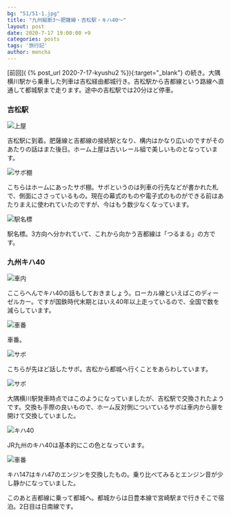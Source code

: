 ```yaml
---
bg: "51/51-1.jpg"
title: "九州縦断3～肥薩線・吉松駅・キハ40～"
layout: post
date: 2020-7-17 19:00:00 +9
categories: posts
tags: '旅行記'
author: mencha
---
```


[前回]( {% post_url 2020-7-17-kyushu2 %}){:target="_blank"} の続き。大隅横川駅から乗車した列車は吉松経由都城行き。吉松駅から吉都線という路線へ直通して都城駅まで走ります。途中の吉松駅では20分ほど停車。


### 吉松駅
![上屋](https://drive.google.com/uc?export=view&id=1zwiDKg85yWO-FXBsEVNHyhgmQ9KcsQhG)
<!--more-->
吉松駅に到着。肥薩線と吉都線の接続駅となり、構内はかなり広いのですがそのあたりの話はまた後日。ホーム上屋は古いレール組で美しいものとなっています。

![サボ棚](https://drive.google.com/uc?export=view&id=1WgiKDBlIM0PsXNOFoMhuLYXKsZbYrmIn)

こちらはホームにあったサボ棚。サボというのは列車の行先などが書かれた札で、側面にささっているもの。現在の幕式のものや電子式のものができる前はあたりまえに使われていたのですが、今はもう数少なくなっています。

![駅名標](https://drive.google.com/uc?export=view&id=1SYaR5i-v_-tuNeyTehaoKH3bCKKbq8WK)

駅名標。3方向へ分かれていて、これから向かう吉都線は「つるまる」の方です。

### 九州キハ40
![車内](https://drive.google.com/uc?export=view&id=1JrTiHF1tXPcbdwzHVSk-JmMHLmR4ON7Y)

ここらへんでキハ40の話もしておきましょう。ローカル線といえばこのディーゼルカー。ですが国鉄時代末期とはいえ40年以上走っているので、全国で数を減らしています。

![車番](https://drive.google.com/uc?export=view&id=1vHWJBZbh6I8rt1mBvqDy_aFU98v1b-Bg)

車番。

![サボ](https://drive.google.com/uc?export=view&id=1JAJ9vJ02D0wt14ErqBUhSZrDVW3KCyFl)

こちらが先ほど話したサボ。吉松から都城へ行くことをあらわしています。

![サボ](https://drive.google.com/uc?export=view&id=1RRfwm_Wd348OPYN6T9fr5cC9vI4XcDEM)

大隅横川駅発車時点ではこのようになっていましたが、吉松駅で交換されたようです。交換も手際の良いもので、ホーム反対側についているサボは車内から扉を開けて交換していました。

![キハ40](https://drive.google.com/uc?export=view&id=1scm951IDReCqbnNM22EvDy4UbW2hY5uC)

JR九州のキハ40は基本的にこの色となっています。

![車番](https://drive.google.com/uc?export=view&id=1jYEkNO9s_yD7SUoiHS7sdxwtrP5ZvCZD)

キハ147はキハ47のエンジンを交換したもの。乗り比べてみるとエンジン音が少し静かになっていました。

このあと吉都線に乗って都城へ。都城からは日豊本線で宮崎駅まで行きそこで宿泊。2日目は日南線です。